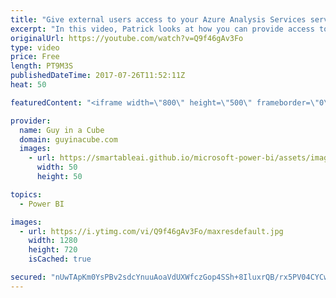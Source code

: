 ```yaml
---
title: "Give external users access to your Azure Analysis Services server"
excerpt: "In this video, Patrick looks at how you can provide access to your Azure Analysis Services server to external users. This is done by way of the Business to Business (B2B) capabilities of Azure Active Directory. He then takes it to the next level and shows how you can then take advantage of this within"
originalUrl: https://youtube.com/watch?v=Q9f46gAv3Fo
type: video
price: Free
length: PT9M3S
publishedDateTime: 2017-07-26T11:52:11Z
heat: 50

featuredContent: "<iframe width=\"800\" height=\"500\" frameborder=\"0\" src=\"https://www.youtube.com/embed/Q9f46gAv3Fo\" allow=\"accelerometer; autoplay; encrypted-media; gyroscope; picture-in-picture\" allowfullscreen></iframe>"

provider:
  name: Guy in a Cube
  domain: guyinacube.com
  images:
    - url: https://smartableai.github.io/microsoft-power-bi/assets/images/organizations/guyinacube.com-50x50.jpg
      width: 50
      height: 50

topics:
  - Power BI

images:
  - url: https://i.ytimg.com/vi/Q9f46gAv3Fo/maxresdefault.jpg
    width: 1280
    height: 720
    isCached: true

secured: "nUwTApKm0YsPBv2sdcYnuuAoaVdUXWfczGop4SSh+8IluxrQB/rx5PV04CYCwrGv9ExlO6G9wtXzqPbn0WSpLQJgptgJgoQg1BXJ1dMS+8ZDo0ZQpZsrXVyEnOd6FXFwY/m6xNS3yt52Q8piZr8uxk78JHyeo+qaeTWLHt7i52C5+QI+LhfCB+Ej9Eba6pN5J08ot1ZXImhhIHbOJVFHe8auJBbjTWLwyMiTOIS6STctc7zoxzFRlEDKmDdIGS4oaeA1R5GhXcKzZAz8u+5cF/2yUspW8163hrMdW9O57uGATo9lGYPpCWfTQ05osbxv51mfOhxfvQAvAjs04DIZ50BQfZpinEnppll1ojEpk3A7QnoArf3/IDpql9XCrOBGk1jzfQU8jscP/dYCIhNhbpjjX5VqTo/1RLDy7Oda8fU=;AbUed3KEuEwUPISue/rVfw=="
---
```


